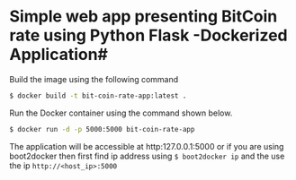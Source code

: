 # Simple web app presenting BitCoin rate using Python Flask -Dockerized Application#

Build the image using the following command

```bash
$ docker build -t bit-coin-rate-app:latest .
```

Run the Docker container using the command shown below.

```bash
$ docker run -d -p 5000:5000 bit-coin-rate-app
```

The application will be accessible at http:127.0.0.1:5000 or if you are using boot2docker then first find ip address using `$ boot2docker ip` and the use the ip `http://<host_ip>:5000`

